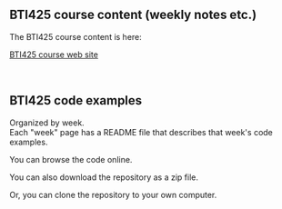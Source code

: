 ## BTI425 course content (weekly notes etc.)

The BTI425 course content is here:  

[BTI425 course web site](https://bti425.ca)

<br>

## BTI425 code examples

Organized by week.  
Each "week" page has a README file that describes that week's code examples.

You can browse the code online.

You can also download the repository as a zip file.

Or, you can clone the repository to your own computer.

<br>
